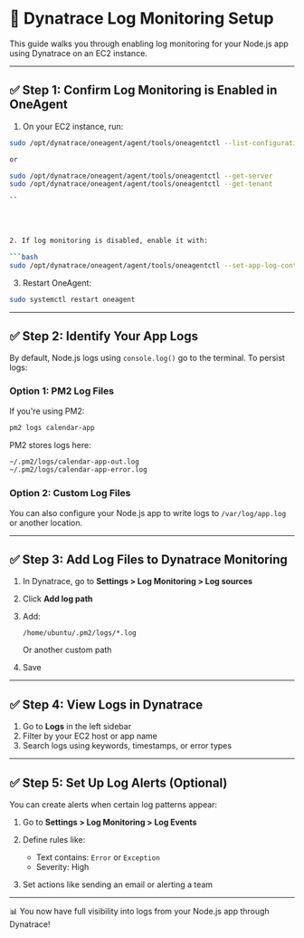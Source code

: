 # 📂 Dynatrace Log Monitoring Setup

This guide walks you through enabling log monitoring for your Node.js app using Dynatrace on an EC2 instance.

---

## ✅ Step 1: Confirm Log Monitoring is Enabled in OneAgent

1. On your EC2 instance, run:
```bash
sudo /opt/dynatrace/oneagent/agent/tools/oneagentctl --list-configuration | grep log

or

sudo /opt/dynatrace/oneagent/agent/tools/oneagentctl --get-server
sudo /opt/dynatrace/oneagent/agent/tools/oneagentctl --get-tenant

``




2. If log monitoring is disabled, enable it with:

```bash
sudo /opt/dynatrace/oneagent/agent/tools/oneagentctl --set-app-log-content-access=true
```

3. Restart OneAgent:

```bash
sudo systemctl restart oneagent
```

---

## ✅ Step 2: Identify Your App Logs

By default, Node.js logs using `console.log()` go to the terminal. To persist logs:

### Option 1: PM2 Log Files

If you're using PM2:

```bash
pm2 logs calendar-app
```

PM2 stores logs here:

```bash
~/.pm2/logs/calendar-app-out.log
~/.pm2/logs/calendar-app-error.log
```

### Option 2: Custom Log Files

You can also configure your Node.js app to write logs to `/var/log/app.log` or another location.

---

## ✅ Step 3: Add Log Files to Dynatrace Monitoring

1. In Dynatrace, go to **Settings > Log Monitoring > Log sources**
2. Click **Add log path**
3. Add:

   ```
   /home/ubuntu/.pm2/logs/*.log
   ```

   Or another custom path
4. Save

---

## ✅ Step 4: View Logs in Dynatrace

1. Go to **Logs** in the left sidebar
2. Filter by your EC2 host or app name
3. Search logs using keywords, timestamps, or error types

---

## ✅ Step 5: Set Up Log Alerts (Optional)

You can create alerts when certain log patterns appear:

1. Go to **Settings > Log Monitoring > Log Events**
2. Define rules like:

   * Text contains: `Error` or `Exception`
   * Severity: High
3. Set actions like sending an email or alerting a team

---

📊 You now have full visibility into logs from your Node.js app through Dynatrace!
